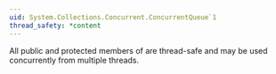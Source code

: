 ```yaml
---
uid: System.Collections.Concurrent.ConcurrentQueue`1
thread_safety: *content
---
```


All public and protected members of <xref href="System.Collections.Concurrent.ConcurrentQueue`1"></xref> are thread-safe and may be used concurrently from multiple threads.


